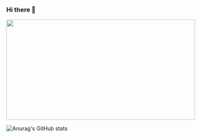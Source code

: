 ### Hi there 👋
<img style="-webkit-user-select: none;margin: auto;cursor: zoom-in;" src="https://www.pentalog.com/wp-content/uploads/2020/03/DevOps-engineer-job-roles-and-responsibilities.png" width="497" height="264">




![Anurag's GitHub stats](https://github-readme-stats.vercel.app/api?username=ethanflower1903&show_icons=true&theme=onedark)<br>



 


